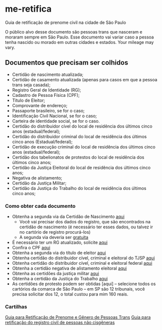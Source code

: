 # me-retifica
Guia de retificação de prenome civil na cidade de São Paulo


O público alvo desse documento são pessoas trans que nasceram e moraram sempre em São Paulo. Esse documento vai variar caso a pessoa tenha nascido ou morado em outras cidades e estados. Your mileage may vary. 

## Documentos que precisam ser colhidos

- Certidão de nascimento atualizada; 
- Certidão de casamento atualizada (apenas para casos em que a pessoa trans seja casada); 
- Registro Geral de Identidade (RG); 
- Cadastro de Pessoa Física (CPF); 
- Título de Eleitor; 
- Comprovante de endereço; 
- Passaporte brasileiro, se for o caso; 
- Identificação Civil Nacional, se for o caso;
- Carteira de identidade social, se for o caso.
- Certidão do distribuidor cível do local de residência dos últimos cinco anos (estadual/federal);
- Certidão do distribuidor criminal do local de residência dos últimos cinco anos (Estadual/federal);
- Certidão de execução criminal do local de residência dos últimos cinco anos (estadual/federal);
- Certidão dos tabelionatos de protestos do local de residência dos últimos cinco anos;
- Certidão da Justiça Eleitoral do local de residência dos últimos cinco anos;
- Negativa de alistamento;
- Certidão da Justiça Militar;
- Certidão da Justiça do Trabalho do local de residência dos últimos cinco anos;

### Como obter cada documento
- Obtenha a segunda via da Certidão de Nascimento [aqui](https://www.registrocivil.org.br/#/usuario/loginEntrar/862930/)
	- Você vai precisar dos dados do registro, que são encontrados na certidão de nascimento (é necessário ter esses dados, ou talvez ir no cartório de registro procurá-los)
	- A segunda via deveria ser [gratuita](https://www.gov.br/pt-br/noticias/assistencia-social/2021/11/emissao-gratuita-da-certidao-de-nascimento-e-garantida-por-lei-federal)
- É necessário ter um RG atualizado, solicite [aqui](https://www.poupatempo.sp.gov.br/carta/C99D58CC-0FD8-4605-AF64-A18847FB13FE)
- Confira o CPF [aqui](https://servicos.receita.fazenda.gov.br/Servicos/CPF/ConsultaSituacao/ConsultaPublica.asp)
- Obtenha a segunda via do título de eleitor [aqui](https://www.tse.jus.br/servicos-eleitorais/autoatendimento-eleitoral#/atendimento-eleitor)
- Obtenha certidão do distribuidor cível, criminal e eleitoral do TJSP [aqui](https://esaj.tjsp.jus.br/sco/abrirCadastro.do)
- Obtenha certidão do distribuidor cível, criminal e eleitoral federal [aqui](https://web.trf3.jus.br/certidao-regional/)
- Obtenha a certidão negativa de alistamento eleitoral [aqui](https://www.tre-sp.jus.br/servicos-eleitorais/certidoes)
- Obtenha as certidões da justiça militar [aqui](https://ww2.tjmsp.jus.br/certidao/)
- Obtenha a certidão da Justiça do Trabalho [aqui](https://ww2.trt2.jus.br/servicos/certidoes)
- As certidões de protesto podem ser obtidas [aqui] – selecione todos os cartórios da comarca de São Paulo – em SP são 12 tribunais, você precisa solicitar dos 12, o total custou para mim 160 reais. 


### Cartilhas
[Guia para Retificação de Prenome e Gênero de Pessoas Trans](https://admsite.oabrs.org.br/arquivos/file_6282b89770485.pdf)
[Guia para retificação do registro civil de pessoas não cisgêneras](https://antrabrasil.org/wp-content/uploads/2020/03/guia_retificacao_genero.pdf)
